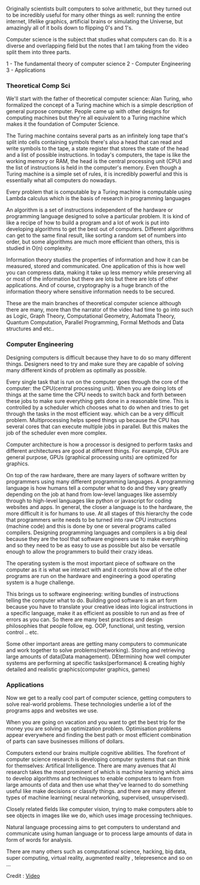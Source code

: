 Originally scientists built computers to solve arithmetic,  but they turned out to be incredibly useful for many other things as well:  running the entire internet, lifelike graphics, artificial brains or simulating the Universe, but amazingly all of it boils down to flipping 0's and 1's.

Computer science is the subject that studies what computers can do. It is a diverse and overlapping field but the notes that I am taking from the video split them into three parts.

1 - The fundamental theory of computer science
2 - Computer Engineering
3 - Applications
<br>
<h3>Theoretical Comp Sci</h3>
We'll start with the father of theoretical computer science: Alan Turing, who formalized the concept of a Turing machine which is a simple description of general purpose computer. People came up with other designs for computing machines but they're all equivalent to a Turing machine which makes it the foundation of Computer Science. 

The Turing machine contains several parts as an infinitely long tape that's split into cells containing symbols there's also a head that can read and write symbols to the tape, a state register that stores the state of the head and a list of possible instructions. In today's computers, the tape is like the working memory or RAM, the head is the central processing unit (CPU) and the list of instructions is held in the computer's memory.  Even though a Turing machine is a simple set of rules, it is incredibly powerful and this is essentially what all computers do nowadays.

Every problem that is computable by a Turing machine is computable using Lambda calculus which is the basis of research in programming languages 

An algorithm is a set of instructions independent of the hardware or programming language designed to solve a particular problem. It is kind of like a recipe of how to build a program and a lot of work is put into developing algorithms to get the best out of computers. Different algorithms can get to the same final result, like sorting a random set of numbers into order, but some algorithms are much more efficient than others, this is studied in O(n) complexity. 

Information theory studies the properties of information and how it can be measured, stored and communicated. One application of this is how well you can compress data, making it take up less memory while preserving all or most of the information but there are lots but there are lots of other applications. And of course, cryptography is a huge branch of the information theory where sensitive information needs to be secured.

These are the main branches of theoretical computer science although there are many, more than the narrator of the video had time to go into such as Logic, Graph Theory, Computational Geometry, Automata Theory, Quantum Computation, Parallel Programming, Formal Methods and Data structures and etc..
<br>
<h3>Computer Engineering</h3>
Designing computers is difficult because they have to do so many different things. Designers need to try and make sure they are capable of solving many different kinds of problem as optimally as possible.

Every single task that is run on the computer goes through the core of the computer: the CPU(central processing unit). When you are doing lots of things at the same time the CPU needs to switch back and forth between these jobs to make sure everything gets done in a reasonable time. This is controlled by a scheduler which chooses what to do when and tries to get through the tasks in the most efficient way. which can be a very difficult problem. Multiprocessing helps speed things up because the CPU has several cores that can execute multiple jobs in parallel. But this makes the job of the scheduler even more complex.

Computer architecture is how a processor is designed to perform tasks and different architectures are good at different things. For example, CPUs are general purpose, GPUs (graphical processing units) are optimized for graphics.

On top of the raw hardware, there are many layers of software written by programmers using many different programming languages.  A programming language is how humans tell a computer what to do and they vary greatly depending on the job at hand from low-level languages like assembly through to high-level languages like python or javascript for coding websites and apps. In general, the closer a language is to the hardware, the more difficult it is for humans to use. At all stages of this hierarchy the code that programmers write needs to be turned into raw CPU instructions (machine code) and this is done by one or several programs called compilers. Designing programming languages and compilers is a big deal because they are the tool that software engineers use to make everything and so they need to be as easy to use as possible but also be versatile enough to allow the programmers to build their crazy ideas.

The operating system is the most important piece of software on the computer as it is what we interact with and it controls how all of the other programs are run on the hardware and engineering a good operating system is a huge challenge.

This brings us to software engineering: writing bundles of instructions telling the computer what to do. Building good software is an art form because you have to translate your creative ideas into logical instructions in a specific language, make it as efficient as possible to run and as free of errors as you can. So there are many best practices and design philosophies that people follow, eg. OOP, functional, unit testing, version control .. etc.

Some other important areas are getting many computers to communicate and work together to solve problems(networking). Storing and retrieving large amounts of data(Data management). DEtermining how well computer systems are performing at specific tasks(performance) & creating highly detailed and realistic graphics(computer graphics, games)
<br>
<h3>Applications</h3>
Now we get to a really cool part of computer science, getting computers to solve real-world problems. These technologies underlie a lot of the programs apps and websites we use.

When you are going on vacation and you want to get the best trip for the money you are solving an optimization problem. Optimisation problems appear everywhere and finding the best path or most efficient combination of parts can save businesses millions of dollars.

Computers extend our brains multiple cognitive abilities. The forefront of computer science research is developing computer systems that can think for themselves: Artifical Intelligence. There are many avenues that AI research takes the most prominent of which is machine learning which aims to develop algorithms and techniques to enable computers to learn from large amounts of data and then use what they've learned to do something useful like make decisions or classify things. and there are many diferent types of machine learning( neural networking, supervised, unsupervised).

Closely related fields like computer vision, trying to make computers able to see objects in images like we do, which uses image processing techniques.

Natural language processing aims to get computers to understand and communicate using human language or to process large amounts of data in form of words for analysis.

There are many others such as computational science, hacking, big data, super computing, virtual reality, augmented reality , telepresence and so on ...

Credit : <a href="https://www.youtube.com/watch?v=SzJ46YA_RaA&t=562s">Video</a>
